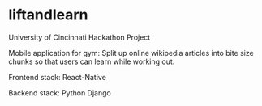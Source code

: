 # liftandlearn
University of Cincinnati Hackathon Project

Mobile application for gym:
Split up online wikipedia articles into bite size chunks so that users can learn while working out. 

Frontend stack:
React-Native

Backend stack:
Python Django
